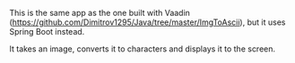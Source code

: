 This is the same app as the one built with Vaadin (https://github.com/Dimitrov1295/Java/tree/master/ImgToAscii), but it uses Spring Boot instead.

It takes an image, converts it to characters and displays it to the screen.
